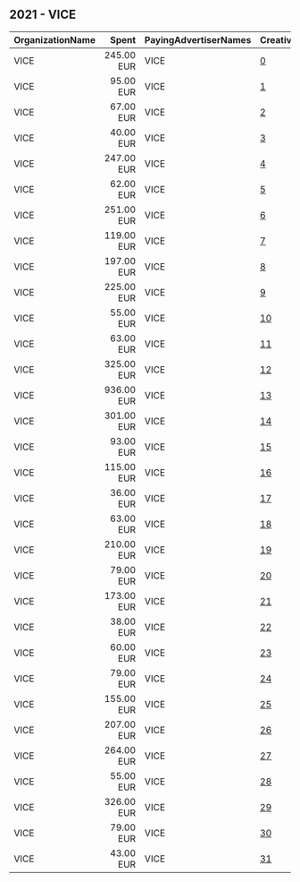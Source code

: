 ## 2021 - VICE 
|OrganizationName|Spent|PayingAdvertiserNames|CreativeUrls|Impressions|Genders|AgeBrackets|CountryCodes|BillingAddresses|CandidateBallotInformation|
|:---|---:|:---|:---|---:|:---|:---|:---|:---|:---|
|VICE|245.00 EUR|VICE|[0](https://www.snap.com/political-ads/asset/e751bf4e08aad275fbed29f83282eb29c5a090fcd8efc56eafe2b6f28e19d27e?mediaType=jpg)|194,539||18-35|netherlands|"Reguliersdwarsstraat 90,Amsterdam,1017BN,NL"|Helping young people choosing who they vote on|
|VICE|95.00 EUR|VICE|[1](https://www.snap.com/political-ads/asset/b88fe017b50ffe8355f572dc445865923c93bad1a6c3e32568f1e56a4703f1c0?mediaType=mp4)|49,228||18-35|netherlands|"Reguliersdwarsstraat 90,Amsterdam,1017BN,NL"|Helping young people choosing who they vote on|
|VICE|67.00 EUR|VICE|[2](https://www.snap.com/political-ads/asset/f9d4f85c483f39e3302729c41df9f591865e32296b53d851caf8a77dc8d51a8e?mediaType=jpg)|36,227||18-35|netherlands|"Reguliersdwarsstraat 90,Amsterdam,1017BN,NL"|Helping young people choosing who they vote on|
|VICE|40.00 EUR|VICE|[3](https://www.snap.com/political-ads/asset/0209749116e520fd44d93740207240af19148d13abd4e41b6dbfbc88a2ef778b?mediaType=jpg)|20,459||18-35|netherlands|"Reguliersdwarsstraat 90,Amsterdam,1017BN,NL"|Helping young people choosing who they vote on|
|VICE|247.00 EUR|VICE|[4](https://www.snap.com/political-ads/asset/1d1917ac8f351d8bbbe56b8772f39bfa975730821cc2105348cba0a53ea8bf77?mediaType=mp4)|199,054||18-35|netherlands|"Reguliersdwarsstraat 90,Amsterdam,1017BN,NL"|Helping young people choosing who they vote on|
|VICE|62.00 EUR|VICE|[5](https://www.snap.com/political-ads/asset/376f6c52d2e784098ac6758348fceac65363ea8a3de6614a4f0b1aa13a487497?mediaType=mp4)|29,150||18-35|netherlands|"Reguliersdwarsstraat 90,Amsterdam,1017BN,NL"|Helping young people choosing who they vote on|
|VICE|251.00 EUR|VICE|[6](https://www.snap.com/political-ads/asset/e9e1ca16cd3da8a451dfe40e0da541afd876e7a170a62ec948033f874e7d9d79?mediaType=jpg)|215,508||18-35|netherlands|"Reguliersdwarsstraat 90,Amsterdam,1017BN,NL"|Helping young people choosing who they vote on|
|VICE|119.00 EUR|VICE|[7](https://www.snap.com/political-ads/asset/27a5fc1e2d550dbcf28188f2002d053e5807acd704ca148416b5b9205888fbf7?mediaType=mp4)|92,994||18-35|netherlands|"Reguliersdwarsstraat 90,Amsterdam,1017BN,NL"|Helping young people choosing who they vote on|
|VICE|197.00 EUR|VICE|[8](https://www.snap.com/political-ads/asset/82e4d7fe34e4b7ebd01c6894dd3169eedc39118bac4bdc630358277f34b8e3d2?mediaType=mp4)|97,779||18-35|netherlands|"Reguliersdwarsstraat 90,Amsterdam,1017BN,NL"|Helping young people choosing who they vote on|
|VICE|225.00 EUR|VICE|[9](https://www.snap.com/political-ads/asset/00db0a1e856e6a809061717ec0bc7b51c1a9ba24b442378588e7e97d6e2752fd?mediaType=mp4)|195,653||18-35|netherlands|"Reguliersdwarsstraat 90,Amsterdam,1017BN,NL"|Helping young people choosing who they vote on|
|VICE|55.00 EUR|VICE|[10](https://www.snap.com/political-ads/asset/4528bd2e55aa2b46a941c6de30f763153f1da5639721c9629e0a6cad8b4558a5?mediaType=mp4)|27,089||18-35|netherlands|"Reguliersdwarsstraat 90,Amsterdam,1017BN,NL"|Helping young people choosing who they vote on|
|VICE|63.00 EUR|VICE|[11](https://www.snap.com/political-ads/asset/4fa245509c1231fe3cc16c49fb64da966e34e28b40495232f07a70ff344c5447?mediaType=jpg)|30,073||18-35|netherlands|"Reguliersdwarsstraat 90,Amsterdam,1017BN,NL"|Helping young people choosing who they vote on|
|VICE|325.00 EUR|VICE|[12](https://www.snap.com/political-ads/asset/75857532fc48db17beb2ffe139cc733587c0ba10fe7ccba68843d9505bdd5878?mediaType=mp4)|147,842||18-35|netherlands|"Reguliersdwarsstraat 90,Amsterdam,1017BN,NL"|Helping young people choosing who they vote on|
|VICE|936.00 EUR|VICE|[13](https://www.snap.com/political-ads/asset/bbf05b6e81438d538dfa85aa7be69f6c1d0808783978b38d3e27b083276a3379?mediaType=mp4)|855,976||18-35|netherlands|"Reguliersdwarsstraat 90,Amsterdam,1017BN,NL"|Helping young people choosing who they vote on|
|VICE|301.00 EUR|VICE|[14](https://www.snap.com/political-ads/asset/244f6fbc3309b0fae90bc9a27d423d8472211eaa052851cbb826bbb5c9250171?mediaType=mp4)|174,039||18-35|netherlands|"Reguliersdwarsstraat 90,Amsterdam,1017BN,NL"|Helping young people choosing who they vote on|
|VICE|93.00 EUR|VICE|[15](https://www.snap.com/political-ads/asset/8b11d5b0bbc17a26d19ee9e5904a3d5569d1f483fea3082a973b3c6260b0317c?mediaType=mp4)|45,463||18-35|netherlands|"Reguliersdwarsstraat 90,Amsterdam,1017BN,NL"|Helping young people choosing who they vote on|
|VICE|115.00 EUR|VICE|[16](https://www.snap.com/political-ads/asset/66e30310b88fe825f21b038f8f86083c2c91ace2379219ac02530aa7bb9ca7de?mediaType=mp4)|59,905||18-35|netherlands|"Reguliersdwarsstraat 90,Amsterdam,1017BN,NL"|Helping young people choosing who they vote on|
|VICE|36.00 EUR|VICE|[17](https://www.snap.com/political-ads/asset/047f64db50fae1bf58bee810cd3633c0d2bc8fa8c94ca75bc922861f25c3e83f?mediaType=jpg)|16,633||18-35|netherlands|"Reguliersdwarsstraat 90,Amsterdam,1017BN,NL"|Helping young people choosing who they vote on|
|VICE|63.00 EUR|VICE|[18](https://www.snap.com/political-ads/asset/7ba95637dfc4c2a6b2fd7e761d0ab83dc33c7424c07ed1142c7dcc5b6f54139c?mediaType=mp4)|28,614||18-35|netherlands|"Reguliersdwarsstraat 90,Amsterdam,1017BN,NL"|Helping young people choosing who they vote on|
|VICE|210.00 EUR|VICE|[19](https://www.snap.com/political-ads/asset/5954fdcc7f53e3b3e1683b78badfae78508e06b7b15440afa75882c502c0693d?mediaType=mp4)|100,872||18-35|netherlands|"Reguliersdwarsstraat 90,Amsterdam,1017BN,NL"|Helping young people choosing who they vote on|
|VICE|79.00 EUR|VICE|[20](https://www.snap.com/political-ads/asset/fd630b0c049c20c6a9669bc424f679986320fd200ac29aa5ac919c49e9a3ab2f?mediaType=mp4)|52,891||18-35|netherlands|"Reguliersdwarsstraat 90,Amsterdam,1017BN,NL"|Helping young people choosing who they vote on|
|VICE|173.00 EUR|VICE|[21](https://www.snap.com/political-ads/asset/d4b948a1e2997667bd5a25531fed3779975389306ef4ad836c5f2d22e0338eae?mediaType=mp4)|84,041||18-35|netherlands|"Reguliersdwarsstraat 90,Amsterdam,1017BN,NL"|Helping young people choosing who they vote on|
|VICE|38.00 EUR|VICE|[22](https://www.snap.com/political-ads/asset/b9fdc3c3387368f7507a6f414c9b928893ba33ee718c7145f2a15d64d1490d0f?mediaType=jpg)|25,191||18-35|netherlands|"Reguliersdwarsstraat 90,Amsterdam,1017BN,NL"|Helping young people choosing who they vote on|
|VICE|60.00 EUR|VICE|[23](https://www.snap.com/political-ads/asset/7c8fa504a8c2527a71e6e4278c4d1c9cdfb9588c4636cfb63e737f28e004c70b?mediaType=mp4)|44,510||18-35|netherlands|"Reguliersdwarsstraat 90,Amsterdam,1017BN,NL"|Helping young people choosing who they vote on|
|VICE|79.00 EUR|VICE|[24](https://www.snap.com/political-ads/asset/576f43fe35be89bc652d804ad46da2961c7087cdacec275b886b66b4b29b1bb8?mediaType=jpg)|59,313||18-35|netherlands|"Reguliersdwarsstraat 90,Amsterdam,1017BN,NL"|Helping young people choosing who they vote on|
|VICE|155.00 EUR|VICE|[25](https://www.snap.com/political-ads/asset/082c18b746b520a504a6bd8f4dfaa66b4d93bd0fb745975dd7c7d83302fe8124?mediaType=mp4)|77,480||18-35|netherlands|"Reguliersdwarsstraat 90,Amsterdam,1017BN,NL"|Helping young people choosing who they vote on|
|VICE|207.00 EUR|VICE|[26](https://www.snap.com/political-ads/asset/1ea8bcecbc9fcff007a3ae622d1f9d68794f497ddc14247fb98fa75fe57f8324?mediaType=mp4)|167,497||18-35|netherlands|"Reguliersdwarsstraat 90,Amsterdam,1017BN,NL"|Helping young people choosing who they vote on|
|VICE|264.00 EUR|VICE|[27](https://www.snap.com/political-ads/asset/a2cabf6bdcd8539c8d8ed332baf0c162bc1940a76f6bcd7e6851eb5872a241cc?mediaType=mp4)|231,282||18-35|netherlands|"Reguliersdwarsstraat 90,Amsterdam,1017BN,NL"|Helping young people choosing who they vote on|
|VICE|55.00 EUR|VICE|[28](https://www.snap.com/political-ads/asset/e7ec617e1f7776f630bdc5aaf9a2ab93878a8235119ecaf5b38d81d078b2c73d?mediaType=jpg)|26,721||18-35|netherlands|"Reguliersdwarsstraat 90,Amsterdam,1017BN,NL"|Helping young people choosing who they vote on|
|VICE|326.00 EUR|VICE|[29](https://www.snap.com/political-ads/asset/c3000dddf5a0874ec1c4ed7252da997027f25349676b138c65d77b3618412fa9?mediaType=mp4)|294,660||18-35|netherlands|"Reguliersdwarsstraat 90,Amsterdam,1017BN,NL"|Helping young people choosing who they vote on|
|VICE|79.00 EUR|VICE|[30](https://www.snap.com/political-ads/asset/3c720ac43ed6f9f002f0d65a8bc4a66e13e15be0358de86e09526ed1a215dc76?mediaType=jpg)|48,767||18-35|netherlands|"Reguliersdwarsstraat 90,Amsterdam,1017BN,NL"|Helping young people choosing who they vote on|
|VICE|43.00 EUR|VICE|[31](https://www.snap.com/political-ads/asset/8572b72f90794f2d25cd993a6a005c5b5c137eaf31627657302b1de5f6454cbf?mediaType=mp4)|25,366||18-35|netherlands|"Reguliersdwarsstraat 90,Amsterdam,1017BN,NL"|Helping young people choosing who they vote on|
